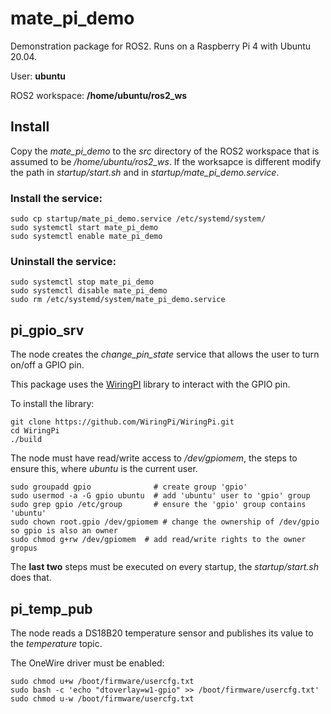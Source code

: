 # mate_pi_demo

Demonstration package for ROS2. Runs on a Raspberry Pi 4 with Ubuntu 20.04.

User: **ubuntu**

ROS2 workspace: **/home/ubuntu/ros2_ws**

## Install

Copy the *mate_pi_demo* to the *src* directory of the ROS2 workspace that is assumed to be */home/ubuntu/ros2_ws*.
If the worksapce is different modify the path in *startup/start.sh* and in *startup/mate_pi_demo.service*.

### Install the service:
```
sudo cp startup/mate_pi_demo.service /etc/systemd/system/
sudo systemctl start mate_pi_demo
sudo systemctl enable mate_pi_demo
```

### Uninstall the service:
```
sudo systemctl stop mate_pi_demo
sudo systemctl disable mate_pi_demo
sudo rm /etc/systemd/system/mate_pi_demo.service
```

## pi_gpio_srv

The node creates the *change_pin_state* service that allows the user to turn on/off a GPIO pin.

This package uses the [WiringPI](https://github.com/WiringPi/WiringPi.git) library to interact with the GPIO pin.

To install the library:
```
git clone https://github.com/WiringPi/WiringPi.git
cd WiringPi
./build
```

The node must have read/write access to */dev/gpiomem*, the steps to ensure this, where *ubuntu* is the current user.
```
sudo groupadd gpio              # create group 'gpio'
sudo usermod -a -G gpio ubuntu  # add 'ubuntu' user to 'gpio' group
sudo grep gpio /etc/group       # ensure the 'gpio' group contains 'ubuntu'
sudo chown root.gpio /dev/gpiomem # change the ownership of /dev/gpio so gpio is also an owner
sudo chmod g+rw /dev/gpiomem  # add read/write rights to the owner gropus
```

The **last two** steps must be executed on every startup, the *startup/start.sh* does that.

## pi_temp_pub

The node reads a DS18B20 temperature sensor and publishes its value to the *temperature* topic.

The OneWire driver must be enabled:
```
sudo chmod u+w /boot/firmware/usercfg.txt
sudo bash -c 'echo "dtoverlay=w1-gpio" >> /boot/firmware/usercfg.txt'
sudo chmod u-w /boot/firmware/usercfg.txt
```
